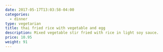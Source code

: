 ```yaml
---
date: 2017-05-17T13:03:58-04:00
categories:
  - dinner
type: vegetarian
title: thai fried rice with vegetable and egg
description: Mixed vegetable stir fried with rice in light soy sauce.
price: 10.95
weight: 91
---
```

